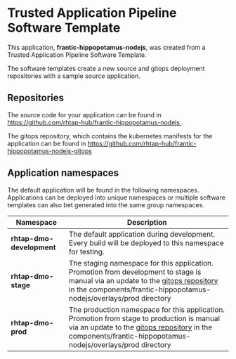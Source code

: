 # Trusted Application Pipeline Software Template

This application, **frantic-hippopotamus-nodejs**, was created from a Trusted Application Pipeline Software Template.

The software templates create a new source and gitops deployment repositories with a sample source application. 

## Repositories

The source code for your application can be found in [https://github.com/rhtap-hub/frantic-hippopotamus-nodejs ](https://github.com/rhtap-hub/frantic-hippopotamus-nodejs ).
 
The gitops repository, which contains the kubernetes manifests for the application can be found in 
[https://github.com/rhtap-hub/frantic-hippopotamus-nodejs-gitops ](https://github.com/rhtap-hub/frantic-hippopotamus-nodejs-gitops ) 

## Application namespaces 

The default application will be found in the following namespaces. Applications can be deployed into unique namespaces or multiple software templates can also bet generated into the same group namespaces.  

|  Namespace   |  Description   |  
| -------- | -------- |   
| **rhtap-dmo-development** | The default application during development. Every build will be deployed to this namespace for testing. | 
| **rhtap-dmo-stage** | The staging namespace for this application. Promotion from development to stage is manual via an update to the [gitops repository](https://github.com/rhtap-hub/frantic-hippopotamus-nodejs-gitops ) in the components/frantic-hippopotamus-nodejs/overlays/prod directory |  
| **rhtap-dmo-prod** | The production namespace for this application. Promotion from stage to production is manual via an update to the [gitops repository](https://github.com/rhtap-hub/frantic-hippopotamus-nodejs-gitops ) in the components/frantic-hippopotamus-nodejs/overlays/prod directory | 